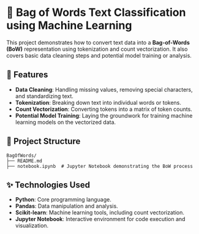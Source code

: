 # 📝 Bag of Words Text Classification using Machine Learning

This project demonstrates how to convert text data into a **Bag-of-Words (BoW)** representation using tokenization and count vectorization. It also covers basic data cleaning steps and potential model training or analysis.

## 📌 Features

- **Data Cleaning**: Handling missing values, removing special characters, and standardizing text.
- **Tokenization**: Breaking down text into individual words or tokens.
- **Count Vectorization**: Converting tokens into a matrix of token counts.
- **Potential Model Training**: Laying the groundwork for training machine learning models on the vectorized data.

## 📂 Project Structure

    BagOfWords/
    ├── README.md
    ├── notebook.ipynb  # Jupyter Notebook demonstrating the BoW process


## ✨ Technologies Used

- **Python**: Core programming language.
- **Pandas**: Data manipulation and analysis.
- **Scikit-learn**: Machine learning tools, including count vectorization.
- **Jupyter Notebook**: Interactive environment for code execution and visualization.

